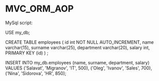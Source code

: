 # MVC_ORM_AOP
MySql script:

USE my_db;

CREATE TABLE employees (
  id int NOT NULL AUTO_INCREMENT,
  name varchar(15),
  surname varchar(25),
  department varchar(20),
  salary int,
  PRIMARY KEY (id)
) ;

INSERT INTO my_db.employees (name, surname, department, salary)
VALUES
	('Salavat', 'Migranov', 'IT', 500),
	('Oleg', 'Ivanov', 'Sales', 700),
	('Nina', 'Sidorova', 'HR', 850);

